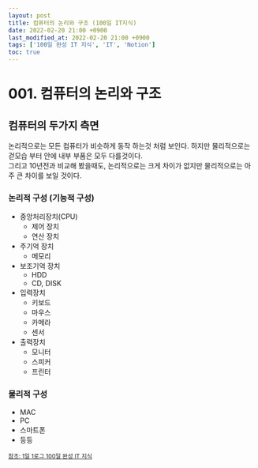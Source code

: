 ```yaml
---
layout: post
title: 컴퓨터의 논리와 구조 (100일 IT지식)
date: 2022-02-20 21:00 +0900
last_modified_at: 2022-02-20 21:00 +0900
tags: ['100일 완성 IT 지식', 'IT', 'Notion']
toc: true
---
```

# 001. 컴퓨터의 논리와 구조
## 컴퓨터의 두가지 측면
논리적으로는 모든 컴퓨터가 비슷하게 동작 하는것 처럼 보인다. 하지만 물리적으로는 걷모습 부터 안에 내부 부품은 모두 다를것이다.  
그리고 10년전과 비교해 봤을때도, 논리적으로는 크게 차이가 없지만 물리적으로는 아주 큰 차이를 보일 것이다.
### 논리적 구성 (기능적 구성)
- 중앙처리장치(CPU)
    - 제어 장치
    - 연산 장치
- 주기억 장치
    - 메모리
- 보조기억 장치
    - HDD
    - CD, DISK
- 입력장치
    - 키보드
    - 마우스
    - 카메라
    - 센서
- 출력장치
    - 모니터
    - 스피커
    - 프린터
### 물리적 구성
- MAC
- PC
- 스마트폰
- 등등


<sub>[참조: 1일 1로그 100일 완성 IT 지식](http://www.yes24.com/Product/Goods/105803863)</sub>